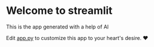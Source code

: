 # Welcome to streamlit

This is the app generated with a help of AI

Edit [app.py](./app.py) to customize this app to your heart's desire. ❤️
